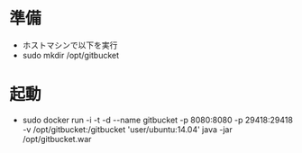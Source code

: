 # 準備
- ホストマシンで以下を実行
- sudo mkdir /opt/gitbucket

# 起動
- sudo docker run -i -t -d --name gitbucket -p 8080:8080 -p 29418:29418 -v /opt/gitbucket:/gitbucket 'user/ubuntu:14.04' java -jar /opt/gitbucket.war
